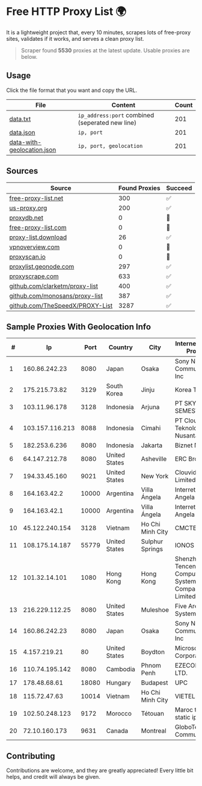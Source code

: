 
# Free HTTP Proxy List 🌍

It is a lightweight project that, every 10 minutes, scrapes lots of free-proxy sites, validates if it works, and serves a clean proxy list.


> Scraper found **5530** proxies at the latest update. Usable proxies are below.

## Usage

Click the file format that you want and copy the URL.


|File|Content|Count|
|----|-------|-----|
|[data.txt](https://raw.githubusercontent.com/themiralay/Proxy-List-World/master/data.txt)|`ip_address:port` combined (seperated new line)|201|
|[data.json](https://raw.githubusercontent.com/themiralay/Proxy-List-World/master/data.json)|`ip, port`|201|
|[data-with-geolocation.json](https://raw.githubusercontent.com/themiralay/Proxy-List-World/master/data-with-geolocation.json)|`ip, port, geolocation`|201|

## Sources

|Source|Found Proxies|Succeed|
|------|-------------|-------|
|[free-proxy-list.net](https://free-proxy-list.net)|300|✅|
|[us-proxy.org](https://www.us-proxy.org)|200|✅|
|[proxydb.net](http://proxydb.net)|0|🚫|
|[free-proxy-list.com](https://free-proxy-list.com/?page=&port=&type%5B%5D=http&type%5B%5D=https&up_time=0&search=Search)|0|🚫|
|[proxy-list.download](https://www.proxy-list.download/HTTP)|26|✅|
|[vpnoverview.com](https://vpnoverview.com/privacy/anonymous-browsing/free-proxy-servers)|0|🚫|
|[proxyscan.io](https://www.proxyscan.io)|0|🚫|
|[proxylist.geonode.com](https://proxylist.geonode.com/api/proxy-list?limit=300&page=1&sort_by=lastChecked&sort_type=desc&protocols=http,https)|297|✅|
|[proxyscrape.com](https://api.proxyscrape.com/v2/?request=displayproxies&protocol=http&timeout=10000&country=all&ssl=all&anonymity=all)|633|✅|
|[github.com/clarketm/proxy-list](https://raw.githubusercontent.com/clarketm/proxy-list/master/proxy-list-raw.txt)|400|✅|
|[github.com/monosans/proxy-list](https://raw.githubusercontent.com/monosans/proxy-list/main/proxies/http.txt)|387|✅|
|[github.com/TheSpeedX/PROXY-List](https://raw.githubusercontent.com/TheSpeedX/PROXY-List/master/http.txt)|3287|✅|


## Sample Proxies With Geolocation Info

|#|Ip|Port|Country|City|Internet Service Provider|
|-|--|----|-------|----|-------------------------|
|1|160.86.242.23|8080|Japan|Osaka|Sony Network Communications Inc|
|2|175.215.73.82|3129|South Korea|Jinju|Korea Telecom|
|3|103.11.96.178|3128|Indonesia|Arjuna|PT SKYLINE SEMESTA|
|4|103.157.116.213|8088|Indonesia|Cimahi|PT Cloud Teknologi Nusantara|
|5|182.253.6.236|8080|Indonesia|Jakarta|Biznet Networks|
|6|64.147.212.78|8080|United States|Asheville|ERC Broadband|
|7|194.33.45.160|9021|United States|New York|Clouvider Limited|
|8|164.163.42.2|10000|Argentina|Villa Ángela|Interret Villa Angela SRL|
|9|164.163.42.1|10000|Argentina|Villa Ángela|Interret Villa Angela SRL|
|10|45.122.240.154|3128|Vietnam|Ho Chi Minh City|CMCTELECOM|
|11|108.175.14.187|55779|United States|Sulphur Springs|IONOS SE|
|12|101.32.14.101|1080|Hong Kong|Hong Kong|Shenzhen Tencent Computer Systems Company Limited|
|13|216.229.112.25|8080|United States|Muleshoe|Five Area Systems, LLC|
|14|160.86.242.23|8080|Japan|Osaka|Sony Network Communications Inc|
|15|4.157.219.21|80|United States|Boydton|Microsoft Corporation|
|16|110.74.195.142|8080|Cambodia|Phnom Penh|EZECOM CO., LTD.|
|17|178.48.68.61|18080|Hungary|Budapest|UPC|
|18|115.72.47.63|10014|Vietnam|Ho Chi Minh City|VIETELmetro|
|19|102.50.248.123|9172|Morocco|Tétouan|Maroc telecom static ip adress|
|20|72.10.160.173|9631|Canada|Montreal|GloboTech Communications|



## Contributing

Contributions are welcome, and they are greatly appreciated! Every
little bit helps, and credit will always be given.

